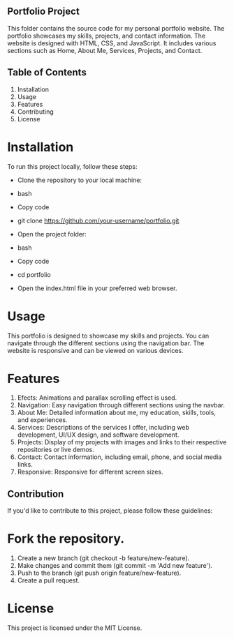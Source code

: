 ## Portfolio Project
This folder contains the source code for my personal portfolio website. The portfolio showcases my skills, projects, and contact information. The website is designed with HTML, CSS, and JavaScript. It includes various sections such as Home, About Me, Services, Projects, and Contact.

## Table of Contents
1) Installation
2) Usage
3) Features
4) Contributing
5) License

# Installation
To run this project locally, follow these steps:

- Clone the repository to your local machine:

- bash
- Copy code
- git clone https://github.com/your-username/portfolio.git
- Open the project folder:

- bash
- Copy code
- cd portfolio
- Open the index.html file in your preferred web browser.

# Usage
This portfolio is designed to showcase my skills and projects. You can navigate through the different sections using the navigation bar. The website is responsive and can be viewed on various devices.

# Features
1) Efects: Animations and parallax scrolling effect is used.
2) Navigation: Easy navigation through different sections using the navbar.
3) About Me: Detailed information about me, my education, skills, tools, and experiences.
4) Services: Descriptions of the services I offer, including web development, UI/UX design, and software development.
5) Projects: Display of my projects with images and links to their respective repositories or live demos.
6) Contact: Contact information, including email, phone, and social media links.
7) Responsive: Responsive for different screen sizes.

## Contribution
If you'd like to contribute to this project, please follow these guidelines:

# Fork the repository.
1) Create a new branch (git checkout -b feature/new-feature).
2) Make changes and commit them (git commit -m 'Add new feature').
3) Push to the branch (git push origin feature/new-feature).
4) Create a pull request.

# License
This project is licensed under the MIT License.